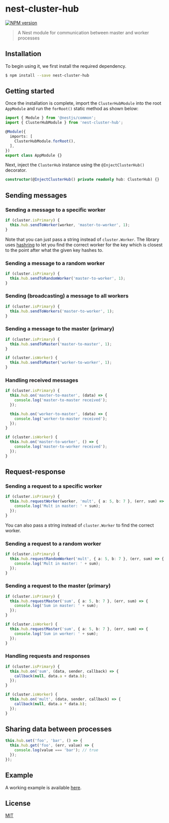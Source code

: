 # nest-cluster-hub

[![NPM version][npm-image]][npm-url]

> A Nest module for communication between master and worker processes

## Installation

To begin using it, we first install the required dependency.

```bash
$ npm install --save nest-cluster-hub
```

## Getting started

Once the installation is complete, import the `ClusterHubModule` into the root `AppModule` and run the `forRoot()` static method as shown below:

```typescript
import { Module } from '@nestjs/common';
import { ClusterHubModule } from 'nest-cluster-hub';

@Module({
  imports: [
    ClusterHubModule.forRoot(),
  ],
})
export class AppModule {}
```

Next, inject the `ClusterHub` instance using the `@InjectClusterHub()` decorator.

```typescript
constructor(@InjectClusterHub() private readonly hub: ClusterHub) {}
```

## Sending messages

### Sending a message to a specific worker

```typescript
if (cluster.isPrimary) {
  this.hub.sendToWorker(worker, 'master-to-worker', 1);
}
```

Note that you can just pass a string instead of `cluster.Worker`. The library uses [hashring](https://github.com/3rd-Eden/node-hashring) to let you find the correct worker for the key which is closest to the point after what the given key hashes to.

### Sending a message to a random worker

```typescript
if (cluster.isPrimary) {
  this.hub.sendToRandomWorker('master-to-worker', 1);
}
```

### Sending (broadcasting) a message to all workers

```typescript
if (cluster.isPrimary) {
  this.hub.sendToWorkers('master-to-worker', 1);
}
```

### Sending a message to the master (primary)

```typescript
if (cluster.isPrimary) {
  this.hub.sendToMaster('master-to-master', 1);
}

if (cluster.isWorker) {
  this.hub.sendToMaster('worker-to-worker', 1);
}
```

### Handling received messages

```typescript
if (cluster.isPrimary) {
  this.hub.on('master-to-master', (data) => {
    console.log('master-to-master received');
  });

  this.hub.on('worker-to-master', (data) => {
    console.log('worker-to-master received');
  });
}

if (cluster.isWorker) {
  this.hub.on('master-to-worker', () => {
    console.log('master-to-worker received');
  });
}
```

## Request-response

### Sending a request to a specific worker

```typescript
if (cluster.isPrimary) {
  this.hub.requestWorker(worker, 'mult', { a: 5, b: 7 }, (err, sum) => {
    console.log('Mult in master: ' + sum);
  });
}
```

You can also pass a string instead of `cluster.Worker` to find the correct worker.

### Sending a request to a random worker

```typescript
if (cluster.isPrimary) {
  this.hub.requestRandomWorker('mult', { a: 5, b: 7 }, (err, sum) => {
    console.log('Mult in master: ' + sum);
  });
}
```

### Sending a request to the master (primary)

```typescript
if (cluster.isPrimary) {
  this.hub.requestMaster('sum', { a: 5, b: 7 }, (err, sum) => {
    console.log('Sum in master: ' + sum);
  });
}

if (cluster.isWorker) {
  this.hub.requestMaster('sum', { a: 5, b: 7 }, (err, sum) => {
    console.log('Sum in worker: ' + sum);
  });
}
```

### Handling requests and responses

```typescript
if (cluster.isPrimary) {
  this.hub.on('sum', (data, sender, callback) => {
    callback(null, data.a + data.b);
  });
}

if (cluster.isWorker) {
  this.hub.on('mult', (data, sender, callback) => {
    callback(null, data.a * data.b);
  });
}
```

## Sharing data between processes

```typescript
this.hub.set('foo', 'bar', () => {
  this.hub.get('foo', (err, value) => {
    console.log(value === 'bar'); // true
  });
});
```

## Example

A working example is available [here](example).

## License

[MIT](LICENSE)

[npm-image]: https://img.shields.io/npm/v/nest-cluster-hub.svg
[npm-url]: https://npmjs.com/package/nest-cluster-hub
